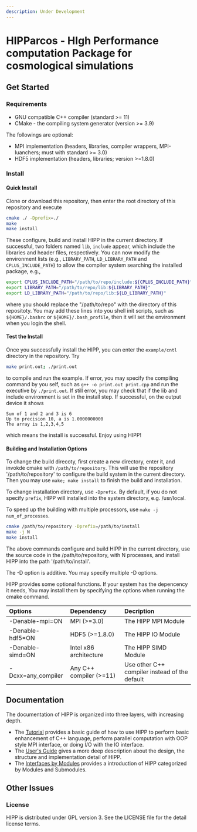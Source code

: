 ```yaml
---
description: Under Development
---
```


# HIPParcos - HIgh Performance computation Package for cosmological simulations

## Get Started

### Requirements

* GNU compatible C++ compiler \(standard &gt;= 11\)
* CMake - the compiling system generator \(version &gt;= 3.9\)

The followings are optional:

* MPI implementation \(headers, libraries, compiler wrappers, MPI-luanchers; must with standard &gt;= 3.0\)
* HDF5 implementation \(headers, libraries; version &gt;=1.8.0\)

### Install

#### Quick Install

Clone or download this repository, then enter the root directory of this repository and execute

```bash
cmake ./ -Dprefix=./
make
make install
```

These configure, build and install HIPP in the current directory. If successful, two folders named `lib`, `include` appear, which include the libraries and header files, respectively. You can now modify the environment lists \(e.g., `LIBRARY_PATH`, `LD_LIBRARY_PATH` and `CPLUS_INCLUDE_PATH`\) to allow the compiler system searching the installed package, e.g.,

```bash
export CPLUS_INCLUDE_PATH="/path/to/repo/include:${CPLUS_INCLUDE_PATH}"
export LIBRARY_PATH="/path/to/repo/lib:${LIBRARY_PATH}"
export LD_LIBRARY_PATH="/path/to/repo/lib:${LD_LIBRARY_PATH}"
```

where you should replace the "/path/to/repo" with the directory of this repositoty. You may add these lines into you  shell init scripts, such as `${HOME}/.bashrc` or `${HOME}/.bash_profile`, then it will set the environment when you login the shell.

#### Test the Install

Once you successfully install the HIPP, you can enter the `example/cntl` directory in the repository.  Try

```bash
make print.out; ./print.out
```

to compile and run the example. If error, you may specify the compiling command by you self, such as `g++ -o print.out print.cpp` and run the executive by `./print.out`. If still error, you may check that if the lib and include environment is set in the install step. If successful, on the output device it shows

```text
Sum of 1 and 2 and 3 is 6
Up to precision 10, a is 1.0000000000
The array is 1,2,3,4,5
```

which means the install is successful. Enjoy using HIPP!

#### Building and Installation Options

To change the build direcoty, first create a new directory, enter it, and invokde cmake with `/path/to/repository`.  This will use the repository '/path/to/repository' to configure the build system in the current directory. Then you may use `make; make install` to finish the build and installation. 

To change installation directory, use `-Dprefix`.  By default, if you do not specify `prefix`,  HIPP will installed into the system directory, e.g. /usr/local. 

To speed up the building with multiple processors, use `make -j num_of_processes`.

```bash
cmake /path/to/repository -Dprefix=/path/to/install
make -j N
make install
```

The above commands configure and build HIPP in the current directory, use the source code in the /path/to/repository, with N processes, and install HIPP into the path '/path/to/install'. 

The -D option is additive. You may specify multiple -D options.

HIPP provides some optional functions. If your system has the depencency it needs, You may install them  by specifying the options when running the cmake command.

| Options | Dependency | Decription |
| :--- | :--- | :--- |
| -Denable-mpi=ON | MPI \(&gt;=3.0\) | The HIPP MPI Module |
| -Denable-hdf5=ON | HDF5 \(&gt;=1.8.0\) | The HIPP IO Module |
| -Denable-simd=ON | Intel x86 architecture | The HIPP SIMD Module |
| -Dcxx=any\_compiler | Any C++ compiler \(&gt;=11\) | Use other C++ compiler instead  of the default |

## Documentation

The documentation of HIPP is organized into three layers, with increasing depth.  

* The [Tutorial](documentation/tutorial/) provides a basic guide of how to use HIPP to perform basic enhancement of C++ language, perform parallel computation with OOP style MPI interface,  or doing I/O with the IO interface. 
* The [User's Guide](documentation/users-guide.md) gives a more deep description about the design, the structure and implementation detail of HIPP.
* The [Interfaces by Modules](documentation/interfaces-by-modules/) provides a introduction of HIPP categorized by Modules and Submodules.

## Other Issues

### License

HIPP is distributed under GPL version 3. See the LICENSE file for the detail license terms.

